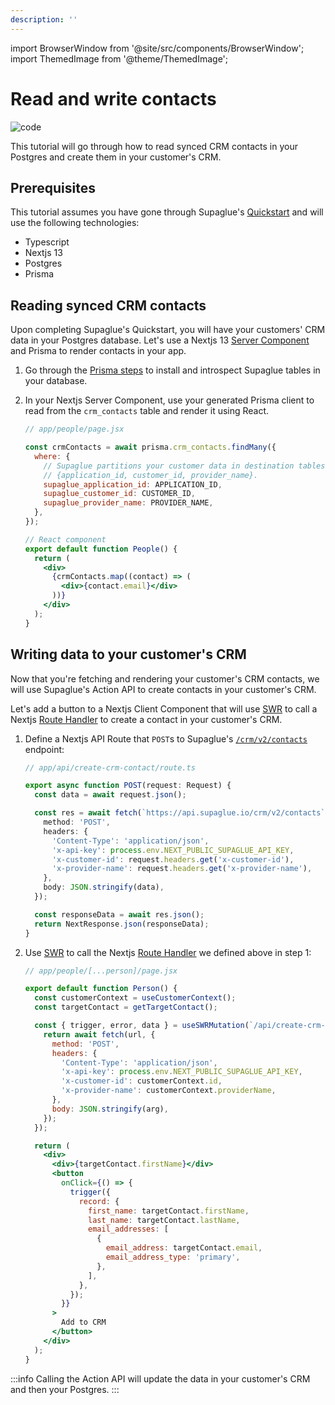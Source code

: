 ```yaml
---
description: ''
---
```


import BrowserWindow from '@site/src/components/BrowserWindow';
import ThemedImage from '@theme/ThemedImage';

# Read and write contacts

![code](https://img.shields.io/badge/Code%20Tutorial-0000a5)

This tutorial will go through how to read synced CRM contacts in your Postgres and create them in your customer's CRM.

## Prerequisites

This tutorial assumes you have gone through Supaglue's [Quickstart](../quickstart) and will use the following technologies:

- Typescript
- Nextjs 13
- Postgres
- Prisma

## Reading synced CRM contacts

Upon completing Supaglue's Quickstart, you will have your customers' CRM data in your Postgres database. Let's use a Nextjs 13 [Server Component](https://nextjs.org/docs/getting-started/react-essentials#server-components) and Prisma to render contacts in your app.

1. Go through the [Prisma steps](https://www.prisma.io/docs/getting-started/setup-prisma/add-to-existing-project/relational-databases-typescript-postgresql) to install and introspect Supaglue tables in your database.
2. In your Nextjs Server Component, use your generated Prisma client to read from the `crm_contacts` table and render it using React.

   ```jsx
   // app/people/page.jsx

   const crmContacts = await prisma.crm_contacts.findMany({
     where: {
       // Supaglue partitions your customer data in destination tables by
       // {application_id, customer_id, provider_name}.
       supaglue_application_id: APPLICATION_ID,
       supaglue_customer_id: CUSTOMER_ID,
       supaglue_provider_name: PROVIDER_NAME,
     },
   });

   // React component
   export default function People() {
     return (
       <div>
         {crmContacts.map((contact) => (
           <div>{contact.email}</div>
         ))}
       </div>
     );
   }
   ```

## Writing data to your customer's CRM

Now that you're fetching and rendering your customer's CRM contacts, we will use Supaglue's Action API to create contacts in your customer's CRM.

Let's add a button to a Nextjs Client Component that will use [SWR](https://swr.vercel.app/) to call a Nextjs [Route Handler](https://nextjs.org/docs/app/building-your-application/routing/router-handlers) to create a contact in your customer's CRM.

1. Define a Nextjs API Route that `POST`s to Supaglue's [`/crm/v2/contacts`](https://docs.supaglue.com/api/v2/crm/create-contact) endpoint:

   ```typescript
   // app/api/create-crm-contact/route.ts

   export async function POST(request: Request) {
     const data = await request.json();

     const res = await fetch(`https://api.supaglue.io/crm/v2/contacts`, {
       method: 'POST',
       headers: {
         'Content-Type': 'application/json',
         'x-api-key': process.env.NEXT_PUBLIC_SUPAGLUE_API_KEY,
         'x-customer-id': request.headers.get('x-customer-id'),
         'x-provider-name': request.headers.get('x-provider-name'),
       },
       body: JSON.stringify(data),
     });

     const responseData = await res.json();
     return NextResponse.json(responseData);
   }
   ```

2. Use [SWR](https://swr.vercel.app/) to call the Nextjs [Route Handler](https://nextjs.org/docs/app/building-your-application/routing/router-handlers) we defined above in step 1:

   ```jsx
   // app/people/[...person]/page.jsx

   export default function Person() {
     const customerContext = useCustomerContext();
     const targetContact = getTargetContact();

     const { trigger, error, data } = useSWRMutation(`/api/create-crm-contact`, async (url, { arg }) => {
       return await fetch(url, {
         method: 'POST',
         headers: {
           'Content-Type': 'application/json',
           'x-api-key': process.env.NEXT_PUBLIC_SUPAGLUE_API_KEY,
           'x-customer-id': customerContext.id,
           'x-provider-name': customerContext.providerName,
         },
         body: JSON.stringify(arg),
       });
     });

     return (
       <div>
         <div>{targetContact.firstName}</div>
         <button
           onClick={() => {
             trigger({
               record: {
                 first_name: targetContact.firstName,
                 last_name: targetContact.lastName,
                 email_addresses: [
                   {
                     email_address: targetContact.email,
                     email_address_type: 'primary',
                   },
                 ],
               },
             });
           }}
         >
           Add to CRM
         </button>
       </div>
     );
   }
   ```

:::info
Calling the Action API will update the data in your customer's CRM and then your Postgres.
:::
